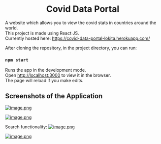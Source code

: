 <h1 align="center">Covid Data Portal</h1>

A website which allows you to view the covid stats in countries around the world. \
This project is made using React JS. \
Currently hosted here: https://covid-data-portal-lokita.herokuapp.com/


After cloning the repository, in the project directory, you can run: 
### `npm start`

Runs the app in the development mode.\
Open [http://localhost:3000](http://localhost:3000) to view it in the browser. \
The page will reload if you make edits.

## Screenshots of the Application
[![image.png](https://i.postimg.cc/15gJMpYJ/image.png)](https://postimg.cc/nCJ4hQxD)

[![image.png](https://i.postimg.cc/50R8Fr11/image.png)](https://postimg.cc/CBbR3mz6)

Search functionality:
[![image.png](https://i.postimg.cc/zG8pN9GP/image.png)](https://postimg.cc/zV2TS2Wn)

[![image.png](https://i.postimg.cc/fWdv9w3r/image.png)](https://postimg.cc/NLgThvk6)

